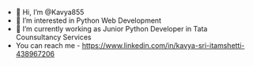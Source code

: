- 👋 Hi, I’m @Kavya855
- 👀 I’m interested in Python Web Development
- 🌱 I’m currently working as Junior Python Developer  in Tata Counsultancy Services
- You can reach me - https://www.linkedin.com/in/kavya-sri-itamshetti-438967206 


<!---
Kavya855/Kavya855 is a ✨ special ✨ repository because its `README.md` (this file) appears on your GitHub profile.
You can click the Preview link to take a look at your changes.
--->
